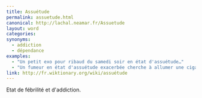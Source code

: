 ```yaml
---
title: Assuétude
permalink: assuetude.html
canonical: http://lachal.neamar.fr/Assuetude
layout: word
categories:
synonyms:
  - addiction
  - dépendance
examples:
  - "Un petit exo pour ribaud du samedi soir en état d'assuétude…"
  - "Un fumeur en état d'assuétude exacerbée cherche à allumer une cigarette. "
link: http://fr.wiktionary.org/wiki/assuétude
---
```


Etat de fébrilité et d'addiction.

